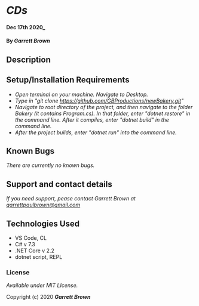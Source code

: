 # _CDs_

####  Dec 17th 2020_

#### By _**Garrett Brown**_

## Description


## Setup/Installation Requirements

* _Open terminal on your machine. Navigate to Desktop._
* _Type in "git clone https://github.com/GBProductions/newBakery.git"_
* _Navigate to root directory of the project, and then navigate to the folder Bakery (it contains Program.cs). In that folder, enter "dotnet restore" in the command line. After it compiles, enter "dotnet build" in the command line._
* _After the project builds, enter "dotnet run" into the command line._



## Known Bugs

_There are currently no known bugs._

## Support and contact details

_If you need support, pease contact Garrett Brown at <garrettpaulbrown@gmail.com>_

## Technologies Used
* VS Code, CL
* C# v 7.3
* .NET Core v 2.2
* dotnet script, REPL

### License

*Available under MIT LIcense.*

Copyright (c) 2020 **_Garrett Brown_**

